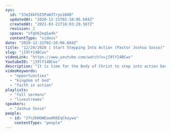 ```yaml
---
sys:
  id: "3JmZ4kFGI5PaW3Tryo1B4B"
  updatedAt: "2020-12-21T02:10:06.684Z"
  createdAt: "2021-03-21T16:03:28.507Z"
  revision: 2
  space: "vfgh62eq5a4k"
  contentType: "videos"
date: "2020-12-21T02:10:06.684Z"
title: "12/20/2020 | Start Stepping Into Action (Pastor Joshua Sosso)"
slug: "jI9lY14BCws"
videoLink: "https://www.youtube.com/watch?v=jI9lY14BCws"
YoutubeID: "jI9lY14BCws"
description: "It is time for the Body of Christ to step into action because He has told us that He us opening up golden opportunities. His people are supposed to be the best example of how to implement God's system and His ways of doing things here on Earth. When God's will becomes our number one priority, we don't have to worry. Seek first the Kingdom of God above all else, and He will give you everything you need. This sermon was delivered by Pastor Joshua Sosso at Freedom Fellowship Church International on December 20, 2020."
videoKeywords:
  - "opportunities"
  - "kingdom of God"
  - "faith in action"
playlists:
  - "full sermons"
  - "livestreams"
speakers:
  - "Joshua Sosso"
people:
  - id: "2fn2KHOWEow0K6EqCkaywa"
    contentType: "people"
---
```

